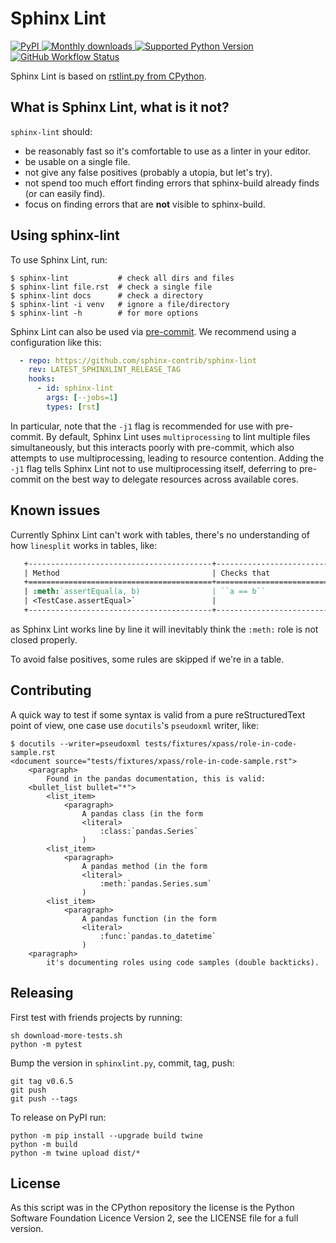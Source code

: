 # Sphinx Lint

[![PyPI](https://img.shields.io/pypi/v/sphinx-lint)
 ![Monthly downloads](https://img.shields.io/pypi/dm/sphinx-lint)
 ![Supported Python Version](https://img.shields.io/pypi/pyversions/sphinx-lint.svg)
](https://pypi.org/project/sphinx-lint)
[![GitHub Workflow Status](https://img.shields.io/github/actions/workflow/status/sphinx-contrib/sphinx-lint/tests.yml?branch=main)](https://github.com/sphinx-contrib/sphinx-lint/actions)

Sphinx Lint is based on [rstlint.py from
CPython](https://github.com/python/cpython/blob/e0433c1e7/Doc/tools/rstlint.py).


## What is Sphinx Lint, what is it not?

`sphinx-lint` should:

- be reasonably fast so it's comfortable to use as a linter in your editor.
- be usable on a single file.
- not give any false positives (probably a utopia, but let's try).
- not spend too much effort finding errors that sphinx-build already finds (or can easily find).
- focus on finding errors that are **not** visible to sphinx-build.


## Using sphinx-lint

To use Sphinx Lint, run:

```console
$ sphinx-lint           # check all dirs and files
$ sphinx-lint file.rst  # check a single file
$ sphinx-lint docs      # check a directory
$ sphinx-lint -i venv   # ignore a file/directory
$ sphinx-lint -h        # for more options
```

Sphinx Lint can also be used via [pre-commit](https://pre-commit.com).
We recommend using a configuration like this:

```yaml
  - repo: https://github.com/sphinx-contrib/sphinx-lint
    rev: LATEST_SPHINXLINT_RELEASE_TAG
    hooks:
      - id: sphinx-lint
        args: [--jobs=1]
        types: [rst]
```

In particular, note that the `-j1` flag is recommended for use with pre-commit.
By default, Sphinx Lint uses `multiprocessing` to lint multiple files simultaneously,
but this interacts poorly with pre-commit, which also attempts to use multiprocessing,
leading to resource contention. Adding the `-j1` flag tells Sphinx Lint not to use
multiprocessing itself, deferring to pre-commit on the best way to delegate resources
across available cores.


## Known issues

Currently Sphinx Lint can't work with tables, there's no understanding
of how `linesplit` works in tables, like:

```rst
   +-----------------------------------------+-----------------------------+---------------+
   | Method                                  | Checks that                 | New in        |
   +=========================================+=============================+===============+
   | :meth:`assertEqual(a, b)                | ``a == b``                  |               |
   | <TestCase.assertEqual>`                 |                             |               |
   +-----------------------------------------+-----------------------------+---------------+
```

as Sphinx Lint works line by line it will inevitably think the `:meth:` role is not closed properly.

To avoid false positives, some rules are skipped if we're in a table.


## Contributing

A quick way to test if some syntax is valid from a pure
reStructuredText point of view, one case use `docutils`'s `pseudoxml`
writer, like:

```text
$ docutils --writer=pseudoxml tests/fixtures/xpass/role-in-code-sample.rst
<document source="tests/fixtures/xpass/role-in-code-sample.rst">
    <paragraph>
        Found in the pandas documentation, this is valid:
    <bullet_list bullet="*">
        <list_item>
            <paragraph>
                A pandas class (in the form
                <literal>
                    :class:`pandas.Series`
                )
        <list_item>
            <paragraph>
                A pandas method (in the form
                <literal>
                    :meth:`pandas.Series.sum`
                )
        <list_item>
            <paragraph>
                A pandas function (in the form
                <literal>
                    :func:`pandas.to_datetime`
                )
    <paragraph>
        it's documenting roles using code samples (double backticks).
```


## Releasing

First test with friends projects by running:

    sh download-more-tests.sh
    python -m pytest

Bump the version in `sphinxlint.py`, commit, tag, push:

    git tag v0.6.5
    git push
    git push --tags

To release on PyPI run:

    python -m pip install --upgrade build twine
    python -m build
    python -m twine upload dist/*


## License

As this script was in the CPython repository the license is the Python
Software Foundation Licence Version 2, see the LICENSE file for a full
version.
